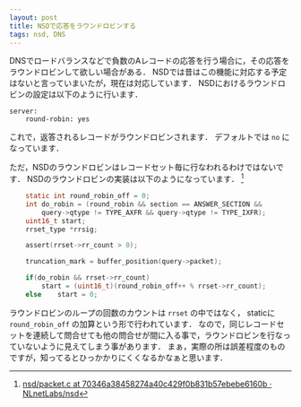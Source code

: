 ```yaml
---
layout: post
title: NSDで応答をラウンドロビンする
tags: nsd, DNS
---
```


DNSでロードバランスなどで負数のAレコードの応答を行う場合に，その応答をラウンドロビンして欲しい場合がある．
NSDでは昔はこの機能に対応する予定はないと言っていまいたが，現在は対応しています．
NSDにおけるラウンドロビンの設定は以下のように行います．
```
server:
    round-robin: yes
```
これで，返答されるレコードがラウンドロビンされます．
デフォルトでは `no` になっています．

ただ，NSDのラウンドロビンはレコードセット毎に行なわれるわけではないです．
NSDのラウンドロビンの実装は以下のようになっています． [^1]
```c
	static int round_robin_off = 0;
	int do_robin = (round_robin && section == ANSWER_SECTION &&
		query->qtype != TYPE_AXFR && query->qtype != TYPE_IXFR);
	uint16_t start;
	rrset_type *rrsig;

	assert(rrset->rr_count > 0);

	truncation_mark = buffer_position(query->packet);

	if(do_robin && rrset->rr_count)
		start = (uint16_t)(round_robin_off++ % rrset->rr_count);
	else	start = 0;
```
ラウンドロビンのループの回数のカウントは `rrset` の中ではなく， staticに `round_robin_off` の加算という形で行われています．
なので，同じレコードセットを連続して問合せても他の問合せが間に入る事で，ラウンドロビンを行なっていないように見えてしまう事があります．
まぁ，実際の所は誤差程度のものですが，知ってるとひっかかりにくくなるかなぁと思います．


[^1]: [nsd/packet.c at 70346a38458274a40c429f0b831b57ebebe6160b · NLnetLabs/nsd](https://github.com/NLnetLabs/nsd/blob/70346a38458274a40c429f0b831b57ebebe6160b/packet.c#L136-L148)
